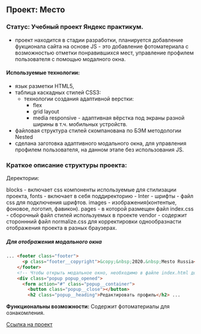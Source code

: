 ## Проект: Место
### Статус: Учебный проект Яндекс практикум.
  - проект находится в стадии разработки, планируется добавление фукционала сайта на основе JS - это добавление фотоматериала с возможностью отметки понравившихся мест, управление профилем пользователя с помощью модалного окна.

#### Используемые технологии:
- язык разметки HTML5,
- таблица каскадных стилей CSS3:
   - технологии создания адаптивной верстки:
      - flex
      - grid layout
      - media responsive - адаптивная вёрстка под экраны разной ширины
        в т.ч. мобильных устройств.
- файловая структура стилей скомпанована по БЭМ методологии Nested
- сделана заготовка адаптивного модального окна, для управления профилем пользователя, на данном этапе без использования JS.

### Краткое описание структуры проекта:
Деректории:

blocks - включает css компоненты используемые для стилизации проекта,
fonts - включает в себя поддиректорию - Inter - шрифты - файл css для подключения шрифтов.
images - изображения(контентые, фоновое, логотип, фавикон).
pages - в которой размещен файл index.css - сборочный файл стилей используемых в проекте
vendor - содержит стороннний файл normalize.css для корректировки однообразнасти отображения проекта в разных браузерах.

##### Для отображения модального окна
```html
... <footer class="footer">
      <p class="footer__copyright">&copy;&nbsp;2020.&nbsp;Mesto Russia</p>
    </footer>
    <!-- Чтобы открыть модальное окно, необходимо в файле index.html добавить к классу popup модификатор popup_opened -->
    <div class="popup popup_opened">
      <form action="#" class="popup__container">
        <button class="popup__close"></button>
        <h2 class="popup__heading">Редактировать профиль</h2> ...
```

__Функциональны возможности:__
Содержит фотоматериалы для ознакомления.

[Ссылка на проект](https://sergeynerusin.github.io/mesto-project/index.html "Проект Место")
